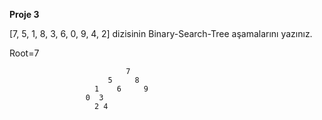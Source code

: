 **Proje 3**

[7, 5, 1, 8, 3, 6, 0, 9, 4, 2] dizisinin Binary-Search-Tree aşamalarını yazınız.

Root=7

                              7
                          5     8
                       1    6     9
                     0  3
                       2 4